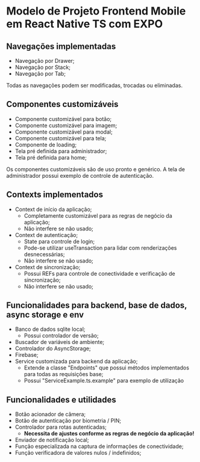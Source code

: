 # Modelo de Projeto Frontend Mobile em React Native TS com EXPO

## Navegações implementadas
- Navegação por Drawer;
- Navegação por Stack;
- Navegação por Tab;

Todas as navegações podem ser modificadas, trocadas ou eliminadas.

## Componentes customizáveis
- Componente customizável para botão;
- Componente customizável para imagem;
- Componente customizável para modal;
- Componente customizável para tela;
- Componente de loading;
- Tela pré definida para administrador;
- Tela pré definida para home;

Os componentes customizáveis são de uso pronto e genérico.
A tela de administrador possui exemplo de controle de autenticação.

## Contexts implementados
- Context de início da aplicação;
  - Completamente customizável para as regras de negócio da aplicação;
  - Não interfere se não usado;
- Context de autenticação;
  - State para controle de login;
  - Pode-se utilizar useTransaction para lidar com renderizações desnecessárias;
  - Não interfere se não usado;
- Context de sincronização;
  - Possui REFs para controle de conectividade e verificação de sincronização;
  - Não interfere se não usado;

## Funcionalidades para backend, base de dados, async storage e env
- Banco de dados sqlite local;
  - Possui controlador de versão;
- Buscador de variáveis de ambiente;
- Controlador do AsyncStorage;
- Firebase;
- Service customizada para backend da aplicação;
  - Extende a classe "Endpoints" que possui métodos implementados para todas as requisições base;
  - Possui "ServiceExample.ts.example" para exemplo de utilização

## Funcionalidades e utilidades
- Botão acionador de câmera;
- Botão de autenticação por biometria / PIN;
- Controlador para rotas autenticadas;
  - **Necessita de ajustes conforme as regras de negócio da aplicação!**
- Enviador de notificação local;
- Função especializada na captura de informações de conectividade;
- Função verificadora de valores nulos / indefinidos;